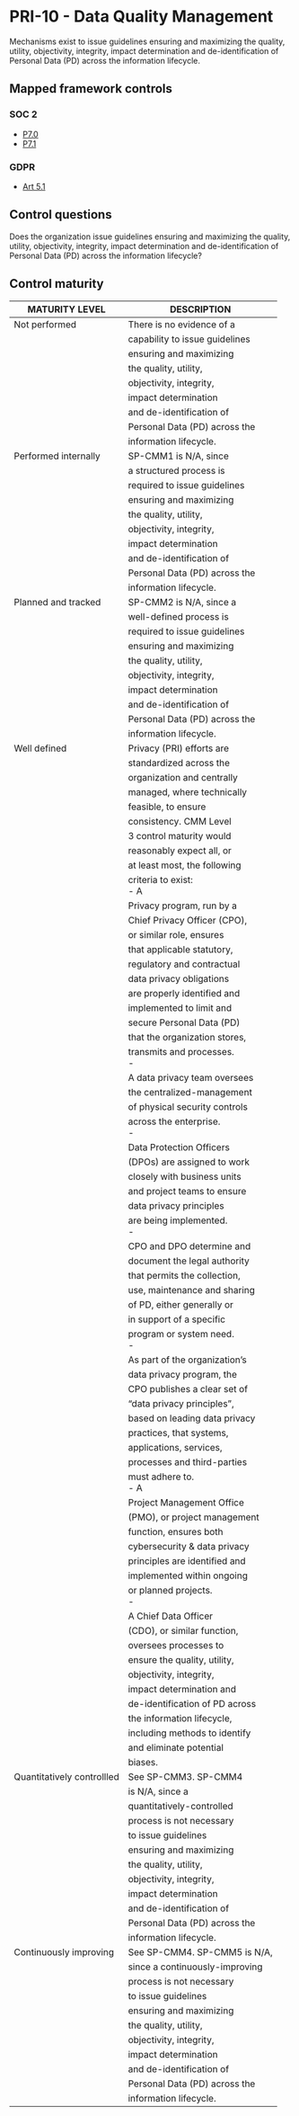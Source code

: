 # PRI-10 - Data Quality Management
Mechanisms exist to issue guidelines ensuring and maximizing the quality, utility, objectivity, integrity, impact determination and de-identification of Personal Data (PD) across the information lifecycle.
## Mapped framework controls
### SOC 2
- [P7.0](../soc2/p70.md)
- [P7.1](../soc2/p71.md)
### GDPR
- [Art 5.1](../gdpr/art51.md)
## Control questions
Does the organization issue guidelines ensuring and maximizing the quality, utility, objectivity, integrity, impact determination and de-identification of Personal Data (PD) across the information lifecycle?
## Control maturity
|       MATURITY LEVEL       |          DESCRIPTION           |
|----------------------------|--------------------------------|
| Not performed              | There is no evidence of a      |
|                            | capability to issue guidelines |
|                            | ensuring and maximizing        |
|                            | the quality, utility,          |
|                            | objectivity, integrity,        |
|                            | impact determination           |
|                            | and de-identification of       |
|                            | Personal Data (PD) across the  |
|                            | information lifecycle.         |
| Performed internally       | SP-CMM1 is N/A, since          |
|                            | a structured process is        |
|                            | required to issue guidelines   |
|                            | ensuring and maximizing        |
|                            | the quality, utility,          |
|                            | objectivity, integrity,        |
|                            | impact determination           |
|                            | and de-identification of       |
|                            | Personal Data (PD) across the  |
|                            | information lifecycle.         |
| Planned and tracked        | SP-CMM2 is N/A, since a        |
|                            | well-defined process is        |
|                            | required to issue guidelines   |
|                            | ensuring and maximizing        |
|                            | the quality, utility,          |
|                            | objectivity, integrity,        |
|                            | impact determination           |
|                            | and de-identification of       |
|                            | Personal Data (PD) across the  |
|                            | information lifecycle.         |
| Well defined               | Privacy (PRI) efforts are      |
|                            | standardized across the        |
|                            | organization and centrally     |
|                            | managed, where technically     |
|                            | feasible, to ensure            |
|                            | consistency. CMM Level         |
|                            | 3 control maturity would       |
|                            | reasonably expect all, or      |
|                            | at least most, the following   |
|                            | criteria to exist:<br>- A      |
|                            | Privacy program, run by a      |
|                            | Chief Privacy Officer (CPO),   |
|                            | or similar role, ensures       |
|                            | that applicable statutory,     |
|                            | regulatory and contractual     |
|                            | data privacy obligations       |
|                            | are properly identified and    |
|                            | implemented to limit and       |
|                            | secure Personal Data (PD)      |
|                            | that the organization stores,  |
|                            | transmits and processes.<br>-  |
|                            | A data privacy team oversees   |
|                            | the centralized-management     |
|                            | of physical security controls  |
|                            | across the enterprise. <br>-   |
|                            | Data Protection Officers       |
|                            | (DPOs) are assigned to work    |
|                            | closely with business units    |
|                            | and project teams to ensure    |
|                            | data privacy principles        |
|                            | are being implemented.<br>-    |
|                            | CPO and DPO determine and      |
|                            | document the legal authority   |
|                            | that permits the collection,   |
|                            | use, maintenance and sharing   |
|                            | of PD, either generally or     |
|                            | in support of a specific       |
|                            | program or system need.<br>-   |
|                            | As part of the organization’s  |
|                            | data privacy program, the      |
|                            | CPO publishes a clear set of   |
|                            | “data privacy principles”,     |
|                            | based on leading data privacy  |
|                            | practices, that systems,       |
|                            | applications, services,        |
|                            | processes and third-parties    |
|                            | must adhere to. <br>- A        |
|                            | Project Management Office      |
|                            | (PMO), or project management   |
|                            | function, ensures both         |
|                            | cybersecurity & data privacy   |
|                            | principles are identified and  |
|                            | implemented within ongoing     |
|                            | or planned projects.<br>-      |
|                            | A Chief Data Officer           |
|                            | (CDO), or similar function,    |
|                            | oversees processes to          |
|                            | ensure the quality, utility,   |
|                            | objectivity, integrity,        |
|                            | impact determination and       |
|                            | de-identification of PD across |
|                            | the information lifecycle,     |
|                            | including methods to identify  |
|                            | and eliminate potential        |
|                            | biases.                        |
| Quantitatively controllled | See SP-CMM3. SP-CMM4           |
|                            | is N/A, since a                |
|                            | quantitatively-controlled      |
|                            | process is not necessary       |
|                            | to issue guidelines            |
|                            | ensuring and maximizing        |
|                            | the quality, utility,          |
|                            | objectivity, integrity,        |
|                            | impact determination           |
|                            | and de-identification of       |
|                            | Personal Data (PD) across the  |
|                            | information lifecycle.         |
| Continuously improving     | See SP-CMM4. SP-CMM5 is N/A,   |
|                            | since a continuously-improving |
|                            | process is not necessary       |
|                            | to issue guidelines            |
|                            | ensuring and maximizing        |
|                            | the quality, utility,          |
|                            | objectivity, integrity,        |
|                            | impact determination           |
|                            | and de-identification of       |
|                            | Personal Data (PD) across the  |
|                            | information lifecycle.         |
